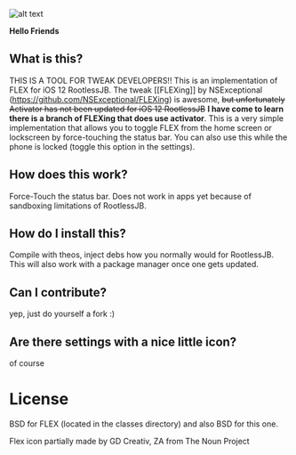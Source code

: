 ![alt text](https://github.com/ShyamLad/Flex12/blob/master/flex12prefs/Resources/FLEX12_git.png "Flex12")

**Hello Friends**

## What is this?

THIS IS A TOOL FOR TWEAK DEVELOPERS!! This is an implementation of FLEX for iOS 12 RootlessJB. The tweak [[FLEXing]] by NSExceptional (https://github.com/NSExceptional/FLEXing) is awesome, ~~but unfortunately Activator has not been updated for iOS 12 RootlessJB~~ **I have come to learn there is a branch of FLEXing that does use activator**. This is a very simple implementation that allows you to toggle FLEX from the home screen or lockscreen by force-touching the status bar. You can also use this while the phone is locked (toggle this option in the settings).

## How does this work?

Force-Touch the status bar. Does not work in apps yet because of sandboxing limitations of RootlessJB.

## How do I install this?

Compile with theos, inject debs how you normally would for RootlessJB. This will also work with a package manager once one gets updated.

## Can I contribute?

yep, just do yourself a fork :)

## Are there settings with a nice little icon?

of course


# License

BSD for FLEX (located in the classes directory) and also BSD for this one.


Flex icon partially made by GD Creativ, ZA from The Noun Project
